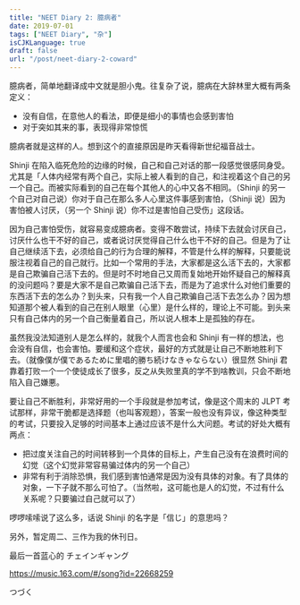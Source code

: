 ```yaml
---
title: "NEET Diary 2: 臆病者"
date: 2019-07-01
tags: ["NEET Diary", "杂"]
isCJKLanguage: true
draft: false
url: "/post/neet-diary-2-coward"
---
```


臆病者，简单地翻译成中文就是胆小鬼。往复杂了说，臆病在大辞林里大概有两条定义：

- 没有自信，在意他人的看法，即便是细小的事情也会感到害怕
- 对于突如其来的事，表现得非常惊慌

臆病者就是这样的人。想到这个的直接原因是昨天看得新世纪福音战士。

<!--more-->

Shinji 在陷入临死危险的边缘的时候，自己和自己对话的那一段感觉很感同身受。尤其是「人体内经常有两个自己，实际上被人看到的自己，和注视着这个自己的另一个自己。而被实际看到的自己在每个其他人的心中又各不相同。（Shinji 的另一个自己对自己说）你对于自己在那么多人心里这件事感到害怕，（Shinji 说）因为害怕被人讨厌，（另一个 Shinji 说）你不过是害怕自己受伤」这段话。

因为自己害怕受伤，就容易变成臆病者。变得不敢尝试，持续下去就会讨厌自己，讨厌什么也干不好的自己，或者说讨厌觉得自己什么也干不好的自己。但是为了让自己继续活下去，必须给自己的行为合理的解释，不管是什么样的解释，只要能说服注视着自己的自己就行。比如一个常用的手法，大家都是这么活下去的，大家都是自己欺骗自己活下去的。但是时不时地自己又周而复始地开始怀疑自己的解释真的没问题吗？要是大家不是自己欺骗自己活下去，而是为了追求什么对他们重要的东西活下去的怎么办？到头来，只有我一个人自己欺骗自己活下去怎么办？因为想知道那个被人看到的自己在别人眼里（心里）是什么样的，理论上不可能。到头来只有自己体内的另一个自己衡量着自己，所以说人根本上是孤独的存在。

虽然我没法知道别人是怎么样的，就我个人而言也会和 Shinji 有一样的想法，也会没有自信，也会害怕。要缓和这个症状，最好的方式就是让自己不断地胜利下去。（就像僕が僕であるために里唱的勝ち続けなきゃならない）很显然 Shinji 君靠着打败一个一个使徒成长了很多，反之从失败里真的学不到啥教训，只会不断地陷入自己嫌悪。

要让自己不断胜利，非常好用的一个手段就是参加考试，像是这个周末的 JLPT 考试那样，非常干脆都是选择题（也叫客观题），答案一般也没有异议，像这种类型的考试，只要投入足够的时间基本上通过应该不是什么大问题。考试的好处大概有两点：

- 把过度关注自己的时间转移到一个具体的目标上，产生自己没有在浪费时间的幻觉（这个幻觉非常容易骗过体内的另一个自己）
- 非常有利于消除恐惧，我们感到害怕通常是因为没有具体的对象。有了具体的对象，一下子就不那么可怕了。（当然啦，这可能也是人的幻觉，不过有什么关系呢？只要骗过自己就可以了）

啰啰嗦嗦说了这么多，话说 Shinji 的名字是「信じ」的意思吗？

另外，暂定周二、三作为我的休刊日。

最后一首蓝心的 チェインギャング

https://music.163.com/#/song?id=22668259

つづく
